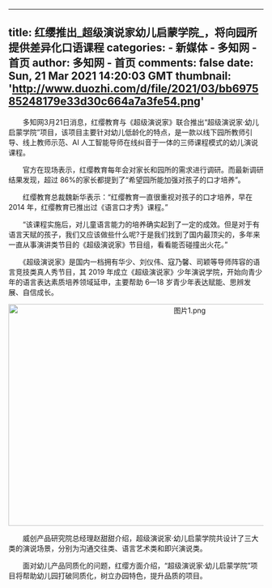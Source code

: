 
---
title: 红缨推出_超级演说家幼儿启蒙学院_，将向园所提供差异化口语课程
categories: 
    - 新媒体
    - 多知网 - 首页
author: 多知网 - 首页
comments: false
date: Sun, 21 Mar 2021 14:20:03 GMT
thumbnail: 'http://www.duozhi.com/d/file/2021/03/bb697585248179e33d30c664a7a3fe54.png'
---

<div>   
<p>　　多知网3月21日消息，红缨教育与《超级演说家》联合推出“超级演说家·幼儿启蒙学院”项目，该项目主要针对幼儿低龄化的特点，是一款以线下园所教师引导、线上教师示范、AI 人工智能导师在线纠音于一体的三师课程模式的幼儿演说课程。</p>
<p>　　官方在现场表示，红缨教育每年会对家长和园所的需求进行调研。而最新调研结果发现，超过 86%的家长都提到了“希望园所能加强对孩子的口才培养”。</p>
<p>　　红缨教育总裁魏新华表示：“红缨教育一直很重视对孩子的口才培养，早在 2014 年，红缨教育已推出过《语言口才秀》课程。”</p>
<p>　　“该课程实施后，对儿童语言能力的培养确实起到了一定的成效。但是对于有语言天赋的孩子，我们又应该做些什么呢?于是我们找到了国内最顶尖的，多年来一直从事演讲类节目的《超级演说家》节目组，看看能否碰撞出火花。”</p>
<p>　　《超级演说家》是国内一档拥有华少、刘仪伟、寇乃馨、司颖等导师阵容的语言竞技类真人秀节目，其 2019 年成立《超级演说家》少年演说学院，开始向青少年的语言表达素质培养领域延申，主要帮助 6—18 岁青少年表达赋能、思辨发展、自信成长。</p>
<p align="center"><img src="http://www.duozhi.com/d/file/2021/03/bb697585248179e33d30c664a7a3fe54.png" alt="图片1.png" width="700" height="438" align border="0" referrerpolicy="no-referrer"></p>
<p>　　威创产品研究院总经理赵甜甜介绍，超级演说家·幼儿启蒙学院共设计了三大类的演说场景，分别为沟通交往类、语言艺术类和即兴演说类。</p>
<p>　　面对幼儿产品同质化的问题，红缨方面介绍，“超级演说家·幼儿启蒙学院”项目将帮助幼儿园打破同质化，树立办园特色，提升品质的项目。</p>  
</div>
            